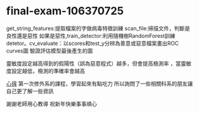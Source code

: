 # final-exam-106370725
get_string_features:提取檔案的字做病毒特徵訓練
scan_file:掃描文件，判斷是良性還是惡性
如果是惡性,train_detector:利用隨機樹RandomForest訓練detetor。cv_evaluate：以scores和test_y分辨為善意或惡意檔案畫出ROC curves圖
驗證評估模型最後產生的圖

靈敏度設定越高得到的假陽性（誤為惡意程式）越多，但會提高檢測率 ，當靈敏度設定越低，檢測的準確率會越高


[心得](#心得)
第一次修外系的課程，學習起來有點吃力
所以詢問了一些相關科系的朋友讓自己更了解一些資訊



謝謝老師用心教導
祝新年快樂事事順心
